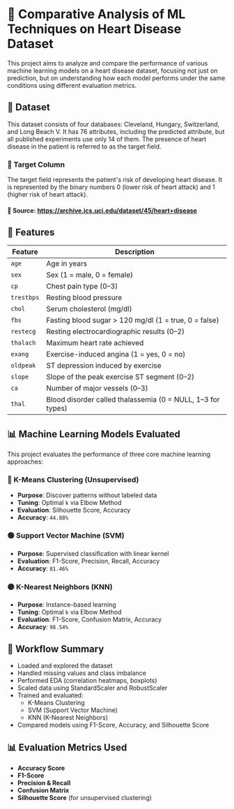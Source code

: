 # 🧠 Comparative Analysis of ML Techniques on Heart Disease Dataset
This project aims to analyze and compare the performance of various machine learning models on a heart disease dataset, focusing not just on prediction, but on understanding how each model performs under the same conditions using different evaluation metrics.

## 📁 Dataset
This dataset consists of four databases: Cleveland, Hungary, Switzerland, and Long Beach V. It has 76 attributes, including the predicted attribute, but all published experiments use only 14 of them. The presence of heart disease in the patient is referred to as the target field.

### 🎯 Target Column
The target field represents the patient's risk of developing heart disease. It is represented by the binary numbers 0 (lower risk of heart attack) and 1 (higher risk of heart attack). 
#### 📌 Source: https://archive.ics.uci.edu/dataset/45/heart+disease

## 🧬 Features
| Feature     | Description                                                                 |
|-------------|-----------------------------------------------------------------------------|
| `age`       | Age in years                                                                |
| `sex`       | Sex (1 = male, 0 = female)                                                  |
| `cp`        | Chest pain type (0–3)                                                       |
| `trestbps`  | Resting blood pressure                                                      |
| `chol`      | Serum cholesterol (mg/dl)                                                   |
| `fbs`       | Fasting blood sugar > 120 mg/dl (1 = true, 0 = false)                       |
| `restecg`   | Resting electrocardiographic results (0–2)                                  |
| `thalach`   | Maximum heart rate achieved                                                 |
| `exang`     | Exercise-induced angina (1 = yes, 0 = no)                                   |
| `oldpeak`   | ST depression induced by exercise                                           |
| `slope`     | Slope of the peak exercise ST segment (0–2)                                 |
| `ca`        | Number of major vessels (0–3)                                               |
| `thal`      | Blood disorder called thalassemia (0 = NULL, 1–3 for types)                 |

## 📊 Machine Learning Models Evaluated
This project evaluates the performance of three core machine learning approaches:

### 🔵 K-Means Clustering (Unsupervised)
- **Purpose**: Discover patterns without labeled data
- **Tuning**: Optimal `k` via Elbow Method
- **Evaluation**: Silhouette Score, Accuracy  
- **Accuracy**: `44.88%`

### 🟢 Support Vector Machine (SVM)
- **Purpose**: Supervised classification with linear kernel
- **Evaluation**: F1-Score, Precision, Recall, Accuracy  
- **Accuracy**: `81.46%`

### 🟣 K-Nearest Neighbors (KNN)
- **Purpose**: Instance-based learning
- **Tuning**: Optimal `k` via Elbow Method
- **Evaluation**: F1-Score, Confusion Matrix, Accuracy  
- **Accuracy**: `98.54%`

## 🧪 Workflow Summary
- Loaded and explored the dataset
- Handled missing values and class imbalance
- Performed EDA (correlation heatmaps, boxplots)
- Scaled data using StandardScaler and RobustScaler
- Trained and evaluated:
  - K-Means Clustering
  - SVM (Support Vector Machine)
  - KNN (K-Nearest Neighbors)
- Compared models using F1-Score, Accuracy, and Silhouette Score

## 📊 Evaluation Metrics Used
- **Accuracy Score**
- **F1-Score**
- **Precision & Recall**
- **Confusion Matrix**
- **Silhouette Score** (for unsupervised clustering)
